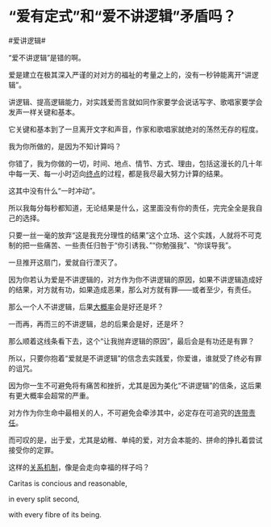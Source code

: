 # “爱有定式”和“爱不讲逻辑”矛盾吗？

\#爱讲逻辑#

“爱不讲逻辑”是错的啊。

爱是建立在极其深入严谨的对对方的福祉的考量之上的，没有一秒钟能离开“讲逻辑”。

讲逻辑、提高逻辑能力，对实践爱而言就如同作家要学会说话写字、歌唱家要学会发声一样关键和基本。

它关键和基本到了一旦离开文字和声音，作家和歌唱家就绝对的荡然无存的程度。



我为你所做的，是因为不知计算吗？

你错了，我为你做的一切，时间、地点、情节、方式、理由，包括这漫长的几十年中每一天、每一小时迈向[终点](https://www.zhihu.com/search?q=终点&search_source=Entity&hybrid_search_source=Entity&hybrid_search_extra={"sourceType"%3A"answer"%2C"sourceId"%3A2985821195})的过程，都是我尽最大努力计算的结果。

这其中没有什么“一时冲动”。

所以我每分每秒都知道，无论结果是什么，这里面没有你的责任，完完全全是我自己的选择。

只要一丝一毫的放弃“这是我充分理性的结果”这个立场、这个实践，人就将不可克制的把一些痛苦、一些责任归咎于“你引诱我、”“你勉强我”、“你误导我”。

一旦推开这扇门，爱就自行湮灭了。

因为你若认为爱是不讲逻辑的，对方作为你不讲逻辑的原因，如果不讲逻辑造成好的结果，对方就有功，如果造成恶果，那么对方就有罪——或者至少，有责任。

那么一个人不讲逻辑，后果[大概率](https://www.zhihu.com/search?q=大概率&search_source=Entity&hybrid_search_source=Entity&hybrid_search_extra={"sourceType"%3A"answer"%2C"sourceId"%3A2985821195})会是好还是坏？

一而再，再而三的不讲逻辑，总的后果会是好，还是坏？

那么顺着这线条看下去，这个“让我抛弃逻辑的原因”，最后会是有功还是有罪？



所以，只要你抱着“爱就是不讲逻辑”的信念去实践爱，你爱谁，谁就受了终必有罪的诅咒。

因为你一生不可避免将有痛苦和挫折，尤其是因为美化“不讲逻辑”的信条，这后果有更大概率会超常的严重。

对方作为你生命中最相关的人，不可避免会牵涉其中，必定存在可追究的[连带责任](https://www.zhihu.com/search?q=连带责任&search_source=Entity&hybrid_search_source=Entity&hybrid_search_extra={"sourceType"%3A"answer"%2C"sourceId"%3A2985821195})。

而可叹的是，出于爱，尤其是幼稚、单纯的爱，对方会本能的、拼命的挣扎着尝试接受你的定罪。

这样的[关系机制](https://www.zhihu.com/search?q=关系机制&search_source=Entity&hybrid_search_source=Entity&hybrid_search_extra={"sourceType"%3A"answer"%2C"sourceId"%3A2985821195})，像是会走向幸福的样子吗？



Caritas is concious and reasonable,

in every split second,

with every fibre of its being.

